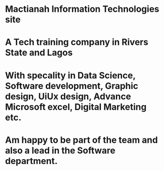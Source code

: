 # Mactianah Information Technologies site 
# A Tech training company in Rivers State and Lagos
# With specality in Data Science, Software development, Graphic design, UiUx design, Advance Microsoft excel, Digital Marketing etc.
# Am happy to be part of the team and also a lead in the Software department.

